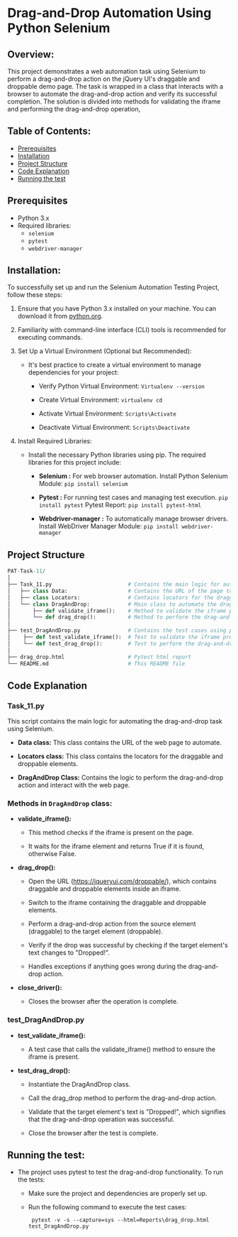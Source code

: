 # Drag-and-Drop Automation Using Python Selenium

## Overview:
This project demonstrates a web automation task using Selenium to perform a drag-and-drop action on the jQuery UI's draggable and droppable demo page. The task is wrapped in a class that interacts with a browser to automate the drag-and-drop action and verify its successful completion. The solution is divided into methods for validating the iframe and performing the drag-and-drop operation,

## Table of Contents:
- [Prerequisites](#prerequisites)
- [Installation](#installation)
- [Project Structure](#project-structure)
- [Code Explanation](#Code-Explanation)
- [Running the test](#Running-the-test)

## Prerequisites
- Python 3.x
- Required libraries:
  - `selenium`
  - `pytest`
  - `webdriver-manager`

 ## Installation:
To successfully set up and run the Selenium Automation Testing Project, follow these steps:

1. Ensure that you have Python 3.x installed on your machine. You can download it from  [python.org](https://www.python.org/).

2. Familiarity with command-line interface (CLI) tools is recommended for executing commands.

3. Set Up a Virtual Environment (Optional but Recommended):
   - It's best practice to create a virtual environment to manage dependencies for your project:
     
     - Verify Python Virtual Environment: `Virtualenv --version`
       
     - Create Virtual Environment:  `virtualenv cd`
       
     - Activate Virtual Environment:  `Scripts\Activate`
       
     - Deactivate Virtual Environment: `Scripts\Deactivate`
       
4.  Install Required Libraries:
    - Install the necessary Python libraries using pip. The required libraries for this project include:
      - __Selenium :__ For web browser automation.
        Install Python Selenium Module: `pip install selenium`
        
      - __Pytest :__ For running test cases and managing test execution.
        `pip install pytest`
         Pytest Report: `pip install pytest-html`
        
      - __Webdriver-manager :__ To automatically manage browser drivers.
          Install WebDriver Manager Module: `pip install webdriver-manager`

## Project Structure
```python
PAT-Task-11/
│
├── Task_11.py                        # Contains the main logic for automating the drag-and-drop task using Selenium.
│   ├── class Data:                   # Contains the URL of the page to automate.
│   ├── class Locators:               # Contains locators for the draggable and droppable elements.
│   └── class DragAndDrop:            # Main class to automate the drag-and-drop action.
│       ├── def validate_iframe():    # Method to validate the iframe presence on the page.
│       └── def drag_drop():          # Method to perform the drag-and-drop action.
│  
├── test_DragAndDrop.py               # Contains the test cases using pytest to verify the drag-and-drop functionality.
│    ├── def test_validate_iframe():  # Test to validate the iframe presence.
│    └── def test_drag_drop():        # Test to perform the drag-and-drop and verify success.
│  
├── drag_drop.html                    # Pytest html report
└── README.md                         # This README file
```

## Code Explanation
### Task_11.py
This script contains the main logic for automating the drag-and-drop task using Selenium.

- __Data class:__ This class contains the URL of the web page to automate.

- __Locators class:__ This class contains the locators for the draggable and droppable elements.

- __DragAndDrop Class:__ Contains the logic to perform the drag-and-drop action and interact with the web page.

### Methods in `DragAndDrop` class:
- __validate_iframe():__
    - This method checks if the iframe is present on the page.

    - It waits for the iframe element and returns True if it is found, otherwise False.

- __drag_drop():__
    - Open the URL (https://jqueryui.com/droppable/), which contains draggable and droppable elements inside an iframe.

    - Switch to the iframe containing the draggable and droppable elements.

    - Perform a drag-and-drop action from the source element (draggable) to the target element (droppable).

    - Verify if the drop was successful by checking if the target element's text changes to "Dropped!".

    - Handles exceptions if anything goes wrong during the drag-and-drop action.
 
- __close_driver():__
    - Closes the browser after the operation is complete.

### test_DragAndDrop.py

- __test_validate_iframe():__

    - A test case that calls the validate_iframe() method to ensure the iframe is present.

- __test_drag_drop():__
    - Instantiate the DragAndDrop class.

    - Call the drag_drop method to perform the drag-and-drop action.

    - Validate that the target element's text is "Dropped!", which signifies that the drag-and-drop operation was successful.
   
    - Close the browser after the test is complete.
 
## Running the test:
- The project uses pytest to test the drag-and-drop functionality. To run the tests:
  
  - Make sure the project and dependencies are properly set up.

  - Run the following command to execute the test cases:
    ```
     pytest -v -s --capture=sys --html=Reports\drag_drop.html test_DragAndDrop.py
    ```







    
